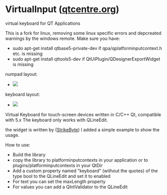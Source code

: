 # VirtualInput (<a href='https://qtcentre.org/threads/49181-virtual-keyboard-in-QT-Application'>qtcentre.org</a>)
virtual keyboard for QT Applications

This is a fork for linux, removing some linux specific errors and depcreated warnings by the windows remote. Make sure you have: 
* sudo apt-get install qtbase5-private-dev  if qpa/qplatforminputcontext.h etc. is missing
* sudo apt-get install qttools5-dev if QtUiPlugin/QDesignerExportWidget is missing

numpad layout:
* <img src=numpad.png />
keyboard layout:
* <img src=keyboard.png />

Virtual Keyboard for touch-screen devices written in C/C++ Qt, compatible with 5.x
The keyboard only works with QLineEdit.

the widget is written by (<a href='https://qtcentre.org/members/36463-StrikeByte'>StrikeByte</a>) 
I added a simple example to show the usage.

How to use:
* Build the library
* copy the library to platforminputcontexts in your application or to plugins/platforminputcontexts in your QtDir
* Add a custom property named "keyboard" (without the quotes) of the type bool to the QLineEdit and set it to enabled
* For text you can set the maxLength property
* For values you can add a QIntValidator to the QLineEdit


